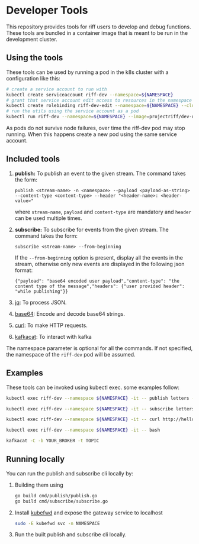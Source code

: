 # Developer Tools
This repository provides tools for riff users to develop and debug functions. These tools are bundled in a container image that is meant to be run in the development cluster.

## Using the tools
These tools can be used by running a pod in the k8s cluster with a configuration like this:
```bash
# create a service account to run with
kubectl create serviceaccount riff-dev --namespace=${NAMESPACE}
# grant that service account edit access to resources in the namespace
kubectl create rolebinding riff-dev-edit --namespace=${NAMESPACE} --clusterrole=edit --serviceaccount=${NAMESPACE}:riff-dev
# run the utils using the service account as a pod
kubectl run riff-dev --namespace=${NAMESPACE} --image=projectriff/dev-utils --serviceaccount=riff-dev --generator=run-pod/v1
```

As pods do not survive node failures, over time the riff-dev pod may stop running. When this happens create a new pod using the same service account.

## Included tools
1. **publish:** To publish an event to the given stream.
The command takes the form:
    ```
    publish <stream-name> -n <namespace> --payload <payload-as-string> --content-type <content-type> --header "<header-name>: <header-value>"
    ```
    where `stream-name`, `payload` and `content-type` are mandatory and `header` can be used multiple times.
1. **subscribe:** To subscribe for events from the given stream.
The command takes the form:
    ```
    subscribe <stream-name> --from-beginning
    ```
    If the `--from-beginning` option is present, display all the events in the stream, otherwise only new events are displayed in the following json format:
    ```
    {"payload": "base64 encoded user payload","content-type": "the content type of the message","headers": {"user provided header": "while publishing"}}
    ```
1. [jq](https://stedolan.github.io/jq/): To process JSON.

1. [base64](http://manpages.ubuntu.com/manpages/bionic/man1/base64.1.html): Encode and decode base64 strings.

1. [curl](https://curl.haxx.se/): To make HTTP requests.

1. [kafkacat](https://github.com/edenhill/kafkacat): To interact with kafka

The namespace parameter is optional for all the commands. If not specified, the namespace of the `riff-dev` pod will be assumed.

## Examples
These tools can be invoked using kubectl exec. some examples follow:

```bash
kubectl exec riff-dev --namespace ${NAMESPACE} -it -- publish letters --content-type text/plain --payload foo
```

```bash
kubectl exec riff-dev --namespace ${NAMESPACE} -it -- subscribe letters --from-beginning
```

```bash
kubectl exec riff-dev --namespace ${NAMESPACE} -it -- curl http://hello.default.svc.cluster.local/ -H 'Content-Type: text/plain' -H 'Accept: text/plain' -d '<insert your name>'
```

```bash
kubectl exec riff-dev --namespace ${NAMESPACE} -it -- bash
```

```bash
kafkacat -C -b YOUR_BROKER -t TOPIC
```

## Running locally

You can run the publish and subscribe cli locally by: 
1. Building them using
    ```bash
    go build cmd/publish/publish.go
    go build cmd/subscribe/subscribe.go
    ```
1. Install [kubefwd](https://kubefwd.com/) and expose the gateway service to localhost
    ```bash
    sudo -E kubefwd svc -n NAMESPACE
    ```
1. Run the built publish and subscribe cli locally.
